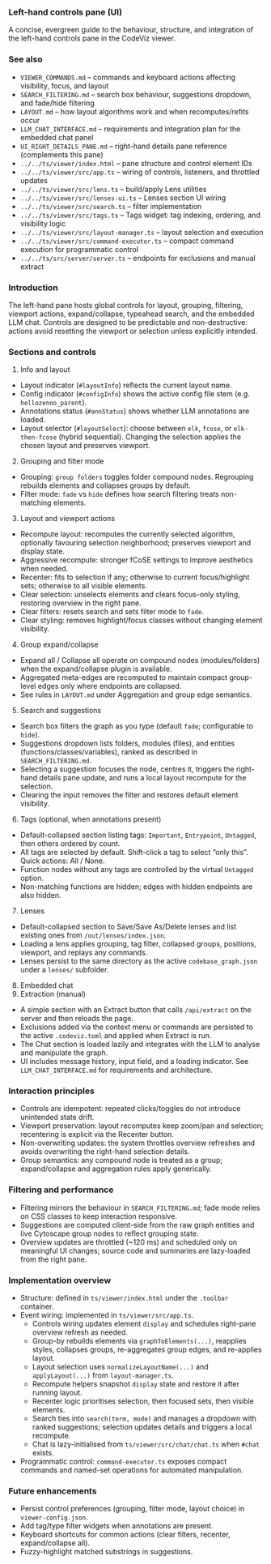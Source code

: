 ### Left-hand controls pane (UI)

A concise, evergreen guide to the behaviour, structure, and integration of the left-hand controls pane in the CodeViz viewer.

### See also

- `VIEWER_COMMANDS.md` – commands and keyboard actions affecting visibility, focus, and layout
- `SEARCH_FILTERING.md` – search box behaviour, suggestions dropdown, and fade/hide filtering
- `LAYOUT.md` – how layout algorithms work and when recomputes/refits occur
- `LLM_CHAT_INTERFACE.md` – requirements and integration plan for the embedded chat panel
- `UI_RIGHT_DETAILS_PANE.md` – right-hand details pane reference (complements this pane)
- `../../ts/viewer/index.html` – pane structure and control element IDs
- `../../ts/viewer/src/app.ts` – wiring of controls, listeners, and throttled updates
- `../../ts/viewer/src/lens.ts` – build/apply Lens utilities
- `../../ts/viewer/src/lenses-ui.ts` – Lenses section UI wiring
- `../../ts/viewer/src/search.ts` – filter implementation
- `../../ts/viewer/src/tags.ts` – Tags widget: tag indexing, ordering, and visibility logic
- `../../ts/viewer/src/layout-manager.ts` – layout selection and execution
- `../../ts/viewer/src/command-executor.ts` – compact command execution for programmatic control
 - `../../ts/src/server/server.ts` – endpoints for exclusions and manual extract

### Introduction

The left-hand pane hosts global controls for layout, grouping, filtering, viewport actions, expand/collapse, typeahead search, and the embedded LLM chat. Controls are designed to be predictable and non-destructive: actions avoid resetting the viewport or selection unless explicitly intended.

### Sections and controls

1) Info and layout
- Layout indicator (`#layoutInfo`) reflects the current layout name.
- Config indicator (`#configInfo`) shows the active config file stem (e.g. `hellozenno_parent`).
- Annotations status (`#annStatus`) shows whether LLM annotations are loaded.
- Layout selector (`#layoutSelect`): choose between `elk`, `fcose`, or `elk-then-fcose` (hybrid sequential). Changing the selection applies the chosen layout and preserves viewport.

2) Grouping and filter mode
- Grouping: `group folders` toggles folder compound nodes. Regrouping rebuilds elements and collapses groups by default.
- Filter mode: `fade` vs `hide` defines how search filtering treats non-matching elements.

3) Layout and viewport actions
- Recompute layout: recomputes the currently selected algorithm, optionally favouring selection neighborhood; preserves viewport and display state.
- Aggressive recompute: stronger fCoSE settings to improve aesthetics when needed.
- Recenter: fits to selection if any; otherwise to current focus/highlight sets; otherwise to all visible elements.
- Clear selection: unselects elements and clears focus-only styling, restoring overview in the right pane.
- Clear filters: resets search and sets filter mode to `fade`.
- Clear styling: removes highlight/focus classes without changing element visibility.

4) Group expand/collapse
- Expand all / Collapse all operate on compound nodes (modules/folders) when the expand/collapse plugin is available.
- Aggregated meta-edges are recomputed to maintain compact group-level edges only where endpoints are collapsed.
- See rules in `LAYOUT.md` under Aggregation and group edge semantics.

5) Search and suggestions
- Search box filters the graph as you type (default `fade`; configurable to `hide`).
- Suggestions dropdown lists folders, modules (files), and entities (functions/classes/variables), ranked as described in `SEARCH_FILTERING.md`.
- Selecting a suggestion focuses the node, centres it, triggers the right-hand details pane update, and runs a local layout recompute for the selection.
- Clearing the input removes the filter and restores default element visibility.

6) Tags (optional, when annotations present)
- Default-collapsed section listing tags: `Important`, `Entrypoint`, `Untagged`, then others ordered by count.
- All tags are selected by default. Shift-click a tag to select “only this”. Quick actions: All / None.
- Function nodes without any tags are controlled by the virtual `Untagged` option.
- Non-matching functions are hidden; edges with hidden endpoints are also hidden.

7) Lenses
- Default-collapsed section to Save/Save As/Delete lenses and list existing ones from `/out/lenses/index.json`.
- Loading a lens applies grouping, tag filter, collapsed groups, positions, viewport, and replays any commands.
- Lenses persist to the same directory as the active `codebase_graph.json` under a `lenses/` subfolder.

8) Embedded chat
9) Extraction (manual)
- A simple section with an Extract button that calls `/api/extract` on the server and then reloads the page.
- Exclusions added via the context menu or commands are persisted to the active `.codeviz.toml` and applied when Extract is run.
- The Chat section is loaded lazily and integrates with the LLM to analyse and manipulate the graph.
- UI includes message history, input field, and a loading indicator. See `LLM_CHAT_INTERFACE.md` for requirements and architecture.

### Interaction principles

- Controls are idempotent: repeated clicks/toggles do not introduce unintended state drift.
- Viewport preservation: layout recomputes keep zoom/pan and selection; recentering is explicit via the Recenter button.
- Non-overwriting updates: the system throttles overview refreshes and avoids overwriting the right-hand selection details.
- Group semantics: any compound node is treated as a group; expand/collapse and aggregation rules apply generically.

### Filtering and performance

- Filtering mirrors the behaviour in `SEARCH_FILTERING.md`; fade mode relies on CSS classes to keep interaction responsive.
- Suggestions are computed client-side from the raw graph entities and live Cytoscape group nodes to reflect grouping state.
- Overview updates are throttled (~120 ms) and scheduled only on meaningful UI changes; source code and summaries are lazy-loaded from the right pane.

### Implementation overview

- Structure: defined in `ts/viewer/index.html` under the `.toolbar` container.
- Event wiring: implemented in `ts/viewer/src/app.ts`.
  - Controls wiring updates element `display` and schedules right-pane overview refresh as needed.
  - Group-by rebuilds elements via `graphToElements(...)`, reapplies styles, collapses groups, re-aggregates group edges, and re-applies layout.
  - Layout selection uses `normalizeLayoutName(...)` and `applyLayout(...)` from `layout-manager.ts`.
  - Recompute helpers snapshot `display` state and restore it after running layout.
  - Recenter logic prioritises selection, then focused sets, then visible elements.
  - Search ties into `search(term, mode)` and manages a dropdown with ranked suggestions; selection updates details and triggers a local recompute.
  - Chat is lazy-initialised from `ts/viewer/src/chat/chat.ts` when `#chat` exists.
- Programmatic control: `command-executor.ts` exposes compact commands and named-set operations for automated manipulation.

### Future enhancements

- Persist control preferences (grouping, filter mode, layout choice) in `viewer-config.json`.
- Add tag/type filter widgets when annotations are present.
- Keyboard shortcuts for common actions (clear filters, recenter, expand/collapse all).
- Fuzzy-highlight matched substrings in suggestions.
